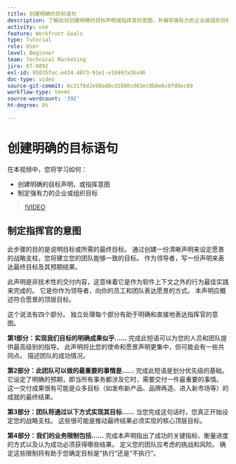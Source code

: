 ```yaml
---
title: 创建明确的目标语句
description: 了解如何创建明确的目标声明或指挥官的意图，并编写强有力的企业或组织目标。
activity: use
feature: Workfront Goals
type: Tutorial
role: User
level: Beginner
team: Technical Marketing
jira: KT-8892
exl-id: 95035fac-e434-4073-91e1-e16997a36a46
doc-type: video
source-git-commit: 6c31f8d2e98ad8cd1880cd03ec0b0e6c0fd9ec09
workflow-type: tm+mt
source-wordcount: '392'
ht-degree: 0%

---
```


# 创建明确的目标语句

在本视频中，您将学习如何：

* 创建明确的目标声明，或指挥意图
* 制定强有力的企业或组织目标

>[!VIDEO](https://video.tv.adobe.com/v/335186/?quality=12&learn=on)

<!--
Your turn graphic
-->

## 制定指挥官的意图

此步骤的目的是说明目标或所需的最终目标。 通过创建一份清晰声明来设定愿景的战略支柱，您将建立您的团队能够一致的目标。 作为领导者，写一份声明来表达最终目标及其预期结果。

此声明是非技术性的交付内容，这意味着它是作为软件上下文之外的行为最佳实践来完成的。 它是你作为领导者，向你的员工和团队表达愿景的方式。 本声明应概述符合愿景的顶层目标。

这个说法有四个部分。 独立处理每个部分有助于明确和直接地表达指挥官的意图。

**第1部分：实现我们目标的明确成果似乎……**
完成此短语可以为您的人员和团队提供最高级别的指导。 此声明将比您的使命和愿景声明更集中，但可能会有一些共同点。 描述团队的成功情况。

**第2部分：此团队可以做的最重要的事情是……**
完成此短语是划分优先级的基础。 它设定了明确的预期，即当所有事务都涉及它时，需要交付一件最重要的事情。 这一交付成果很有可能是众多目标（如发布新产品、品牌再造、进入新市场等）的成就的最终结果。

**第3部分：团队将通过以下方式实现其目标……**
当您完成这句话时，您真正开始设定您的战略支柱。 这些很可能是推动最终结果必须实现的核心顶层目标。

**第4部分：我们的业务限制包括……**
完成本声明指出了成功的关键指标、衡量进度的方式以及认为成功必须获得哪些结果。 定义您的团队应考虑的挑战和风险。 确定这些限制将有助于您确定目标是“执行”还是“不执行”。
